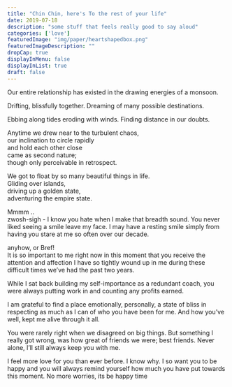 ```yaml
---
title: "Chin Chin, here's To the rest of your life"
date: 2019-07-18
description: "some stuff that feels really good to say aloud"
categories: ['love']
featuredImage: "img/paper/heartshapedbox.png"
featuredImageDescription: ""
dropCap: true
displayInMenu: false
displayInList: true
draft: false
---
```


Our entire relationship has existed in the drawing energies of a monsoon. <br>

Drifting, blissfully together. Dreaming of many possible destinations. <br>

Ebbing along tides eroding with winds. Finding distance in our doubts. <br>

Anytime we drew near to the turbulent chaos, <br>
our inclination to circle rapidly <br>
and hold each other close <br>
came as second nature; <br>
though only perceivable in retrospect. <br>

We got to float by so many beautiful things in life. <br>
Gliding over islands, <br>
driving up a golden state, <br>
adventuring the empire state. <br>

Mmmm .. <br>
zwosh-sigh - I know you hate when I make that breadth sound. You never liked seeing a smile leave my face. I may have a resting smile simply from having you stare at me so often over our decade. <br>

anyhow, or Bref! <br>
It is so important to me right now in this moment that you receive the attention and affection I have so tightly wound up in me during these difficult times we’ve had the past two years. <br>

While I sat back building my self-importance as a redundant coach, you were always putting work in and counting any profits earned. <br>

I am grateful to find a place emotionally, personally, a state of bliss in respecting as much as I can of who you have been for me. And how you’ve well, kept me alive through it all. <br>

You were rarely right when we disagreed on big things. But something I really got wrong, was how great of friends we were; best friends.
Never alone, I’ll still always keep you with me. <br>

I feel more love for you than ever before. I know why. I so want you to be happy and you will always remind yourself how much you have put towards this moment. 
No more worries, its be happy time <br>